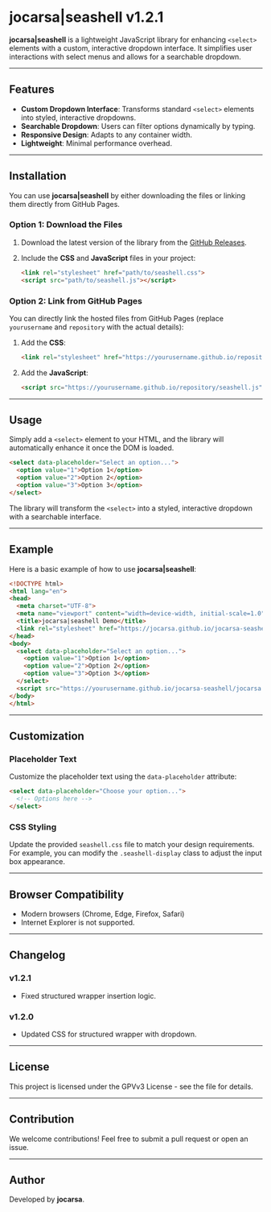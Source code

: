 # jocarsa|seashell v1.2.1

**jocarsa|seashell** is a lightweight JavaScript library for enhancing `<select>` elements with a custom, interactive dropdown interface. It simplifies user interactions with select menus and allows for a searchable dropdown.

---

## Features
- **Custom Dropdown Interface**: Transforms standard `<select>` elements into styled, interactive dropdowns.
- **Searchable Dropdown**: Users can filter options dynamically by typing.
- **Responsive Design**: Adapts to any container width.
- **Lightweight**: Minimal performance overhead.

---

## Installation

You can use **jocarsa|seashell** by either downloading the files or linking them directly from GitHub Pages.

### Option 1: Download the Files

1. Download the latest version of the library from the [GitHub Releases](https://github.com/yourusername/jocarsa-seashell/releases).
2. Include the **CSS** and **JavaScript** files in your project:

   ```html
   <link rel="stylesheet" href="path/to/seashell.css">
   <script src="path/to/seashell.js"></script>
   ```

### Option 2: Link from GitHub Pages

You can directly link the hosted files from GitHub Pages (replace `yourusername` and `repository` with the actual details):

1. Add the **CSS**:

   ```html
   <link rel="stylesheet" href="https://yourusername.github.io/repository/seashell.css">
   ```

2. Add the **JavaScript**:

   ```html
   <script src="https://yourusername.github.io/repository/seashell.js"></script>
   ```

---

## Usage

Simply add a `<select>` element to your HTML, and the library will automatically enhance it once the DOM is loaded.

```html
<select data-placeholder="Select an option...">
  <option value="1">Option 1</option>
  <option value="2">Option 2</option>
  <option value="3">Option 3</option>
</select>
```

The library will transform the `<select>` into a styled, interactive dropdown with a searchable interface.

---

## Example

Here is a basic example of how to use **jocarsa|seashell**:

```html
<!DOCTYPE html>
<html lang="en">
<head>
  <meta charset="UTF-8">
  <meta name="viewport" content="width=device-width, initial-scale=1.0">
  <title>jocarsa|seashell Demo</title>
  <link rel="stylesheet" href="https://jocarsa.github.io/jocarsa-seashell/jocarsa | seashell.css">
</head>
<body>
  <select data-placeholder="Select an option...">
    <option value="1">Option 1</option>
    <option value="2">Option 2</option>
    <option value="3">Option 3</option>
  </select>
  <script src="https://yourusername.github.io/jocarsa-seashell/jocarsa | seashell.js"></script>
</body>
</html>
```

---

## Customization

### Placeholder Text
Customize the placeholder text using the `data-placeholder` attribute:

```html
<select data-placeholder="Choose your option...">
  <!-- Options here -->
</select>
```

### CSS Styling
Update the provided `seashell.css` file to match your design requirements. For example, you can modify the `.seashell-display` class to adjust the input box appearance.

---

## Browser Compatibility

- Modern browsers (Chrome, Edge, Firefox, Safari)
- Internet Explorer is not supported.

---

## Changelog

### v1.2.1
- Fixed structured wrapper insertion logic.

### v1.2.0
- Updated CSS for structured wrapper with dropdown.

---

## License

This project is licensed under the GPVv3 License - see the file for details.

---

## Contribution

We welcome contributions! Feel free to submit a pull request or open an issue.

---

## Author

Developed by **jocarsa**.
